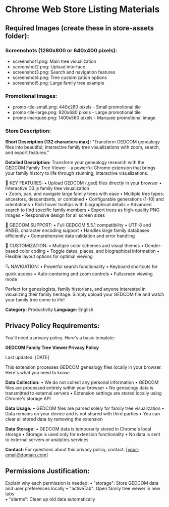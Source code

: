 # Chrome Web Store Listing Materials

## Required Images (create these in store-assets folder):

### Screenshots (1280x800 or 640x400 pixels):

- screenshot1.png: Main tree visualization
- screenshot2.png: Upload interface
- screenshot3.png: Search and navigation features
- screenshot4.png: Tree customization options
- screenshot5.png: Large family tree example

### Promotional Images:

- promo-tile-small.png: 440x280 pixels - Small promotional tile
- promo-tile-large.png: 920x680 pixels - Large promotional tile
- promo-marquee.png: 1400x560 pixels - Marquee promotional image

### Store Description:

**Short Description (132 characters max):**
"Transform GEDCOM genealogy files into beautiful, interactive family tree visualizations with zoom, search, and export features."

**Detailed Description:**
Transform your genealogy research with the GEDCOM Family Tree Viewer - a powerful Chrome extension that brings your family history to life through stunning, interactive visualizations.

🌳 KEY FEATURES:
• Upload GEDCOM (.ged) files directly in your browser
• Interactive D3.js family tree visualization  
• Zoom, pan, and navigate large family trees with ease
• Multiple tree types: ancestors, descendants, or combined
• Configurable generations (1-10) and orientations
• Rich hover tooltips with biographical details
• Advanced search to find specific family members
• Export trees as high-quality PNG images
• Responsive design for all screen sizes

📁 GEDCOM SUPPORT:
• Full GEDCOM 5.5.1 compatibility
• UTF-8 and ANSEL character encoding support
• Handles large family databases efficiently
• Comprehensive data validation and error handling

🎨 CUSTOMIZATION:
• Multiple color schemes and visual themes
• Gender-based color coding
• Toggle dates, places, and biographical information
• Flexible layout options for optimal viewing

🔍 NAVIGATION:
• Powerful search functionality
• Keyboard shortcuts for quick access
• Auto-centering and zoom controls
• Fullscreen viewing mode

Perfect for genealogists, family historians, and anyone interested in visualizing their family heritage. Simply upload your GEDCOM file and watch your family tree come to life!

**Category:** Productivity
**Language:** English

## Privacy Policy Requirements:

You'll need a privacy policy. Here's a basic template:

**GEDCOM Family Tree Viewer Privacy Policy**

Last updated: [DATE]

This extension processes GEDCOM genealogy files locally in your browser. Here's what you need to know:

**Data Collection:**
• We do not collect any personal information
• GEDCOM files are processed entirely within your browser
• No genealogy data is transmitted to external servers
• Extension settings are stored locally using Chrome's storage API

**Data Usage:**
• GEDCOM files are parsed solely for family tree visualization
• Data remains on your device and is not shared with third parties
• You can clear all stored data by removing the extension

**Data Storage:**
• GEDCOM data is temporarily stored in Chrome's local storage
• Storage is used only for extension functionality
• No data is sent to external servers or analytics services

**Contact:**
For questions about this privacy policy, contact: [your-email@domain.com]

## Permissions Justification:

Explain why each permission is needed:
• "storage": Store GEDCOM data and user preferences locally
• "activeTab": Open family tree viewer in new tabs  
• "alarms": Clean up old data automatically
